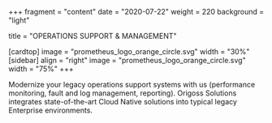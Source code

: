 +++
fragment = "content"
date = "2020-07-22"
weight = 220
background = "light"

title = "OPERATIONS SUPPORT & MANAGEMENT"

[cardtop]
  image = "prometheus_logo_orange_circle.svg"
  width = "30%"
[sidebar]
  align = "right"
  image = "prometheus_logo_orange_circle.svg"
  width = "75%"
+++

Modernize your legacy operations support systems with us (performance
monitoring, fault and log management, reporting).  Origoss Solutions
integrates state-of-the-art Cloud Native solutions into typical legacy
Enterprise environments.
